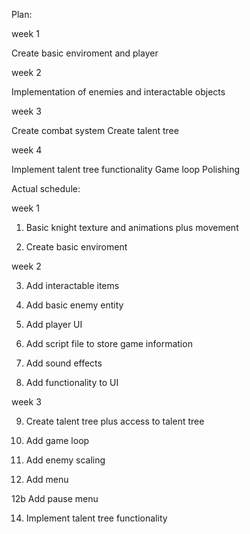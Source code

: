 Plan:

week 1

Create basic enviroment and player

week 2

Implementation of enemies and interactable objects

week 3

Create combat system
Create talent tree

week 4

Implement talent tree functionality
Game loop
Polishing


Actual schedule:

week 1

1. Basic knight texture and animations plus movement

2. Create basic enviroment


week 2

3. Add interactable items

4. Add basic enemy entity

5. Add player UI

6. Add script file to store game information

7. Add sound effects

8. Add functionality to UI


week 3

9. Create talent tree plus access to talent tree

10. Add game loop

11. Add enemy scaling

12. Add menu

12b Add pause menu

14. Implement talent tree functionality

